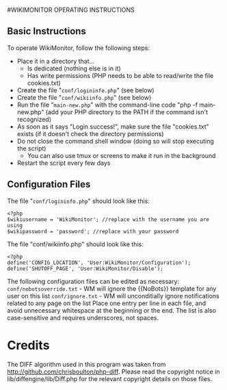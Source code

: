 #WIKIMONITOR OPERATING INSTRUCTIONS

## Basic Instructions
To operate WikiMonitor, follow the following steps:
* Place it in a directory that...
  * Is dedicated (nothing else is in it)
  * Has write permissions (PHP needs to be able to read/write the file cookies.txt)
* Create the file "`conf/logininfo.php`" (see below)
* Create the file "`conf/wikiinfo.php`" (see below)
* Run the file "`main-new.php`" with the command-line code "php -f main-new.php" (add your PHP directory to the PATH if the command isn't recognized)
* As soon as it says "Login success!", make sure the file "cookies.txt" exists (if it doesn't check the directory permissions)
* Do not close the command shell window (doing so will stop executing the script)
  * You can also use tmux or screens to make it run in the background
* Restart the script every few days

## Configuration Files
The file "`conf/logininfo.php`" should look like this:
```
<?php
$wikiusername = 'WikiMonitor'; //replace with the username you are using
$wikipassword = 'password'; //replace with your password
```

The file "conf/wikiinfo.php" should look like this:
```
<?php
define('CONFIG_LOCATION', 'User:WikiMonitor/Configuration');
define('SHUTOFF_PAGE', 'User:WikiMonitor/Disable');
```

The following configuration files can be edited as necessary:
`conf/nobotsoverride.txt` - WM will ignore the {{NoBots}} template for any user on this list
`conf/ignore.txt` - WM will unconditially ignore notifications related to any page on the list 
Place one entry per line in each file, and avoid unnecessary whitespace at the beginning or the end. The list is also case-sensitive and requires underscores, not spaces.

# Credits
The DIFF algorithm used in this program was taken from http://github.com/chrisboulton/php-diff. Please read the copyright notice in lib/diffengine/lib/Diff.php for the relevant copyright details on those files.
